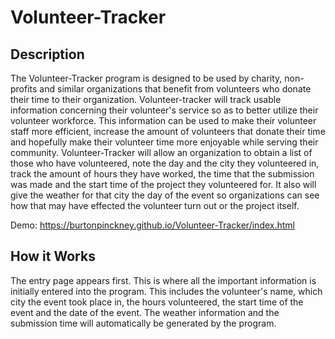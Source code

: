 # Volunteer-Tracker

## Description

The Volunteer-Tracker program is designed to be used by charity, non-profits and similar organizations that benefit from volunteers who donate their time to their organization. Volunteer-tracker will track usable information concerning their volunteer's service so as to better utilize their volunteer workforce. This information can be used to make their volunteer staff more efficient, increase the amount of volunteers that donate their time and hopefully make their volunteer time more enjoyable while serving their community. Volunteer-Tracker will allow an organization to obtain a list of those who have volunteered, note the day and the city they volunteered in, track the amount of hours they have worked, the time that the submission was made and the start time of the project they volunteered for. It also will give the weather for that city the day of the event so organizations can see how that may have effected the volunteer turn out or the project itself.

Demo: https://burtonpinckney.github.io/Volunteer-Tracker/index.html

## How it Works

The entry page appears first. This is where all the important information is initially entered into the program. This includes the volunteer's name, which city the event took place in, the hours volunteered, the start time of the event and the date of the event. The weather information and the submission time will automatically be generated by the program.
